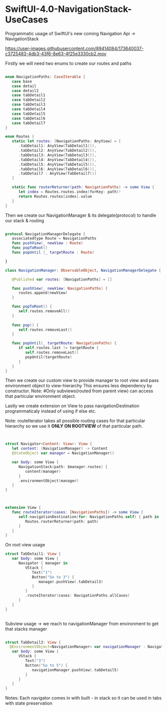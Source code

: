 # SwiftUI-4.0-NavigationStack-UseCases

Programmatic usage of SwiftUI's new coming Navigation Api -> NavigationStack


https://user-images.githubusercontent.com/89414084/173640037-c3725483-4db3-43f6-8e63-4f25e3330cb2.mov




Firstly we will need two enums to create our routes and paths<br>

````swift

enum NavigationPaths: CaseIterable {
   case base
   case detail
   case detail2
   case tabDetail1
   case tabDetail2
   case tabDetail3
   case tabDetail4
   case tabDetail5
   case tabDetail6
   case tabDetail7
}

enum Routes {
   static let routes: [NavigationPaths: AnyView] = [
      .tabDetail1: AnyView(TabDetail1()),
      .tabDetail2: AnyView(TabDetail2()),
      .tabDetail3: AnyView(TabDetail3()),
      .tabDetail4: AnyView(TabDetail4()),
      .tabDetail5: AnyView(TabDetail5()),
      .tabDetail6: AnyView(TabDetail6()),
      .tabDetail7 : AnyView(TabDetail7())
   ]

   static func routerReturner(path: NavigationPaths) -> some View {
      let index = Routes.routes.index(forKey: path)!
      return Routes.routes[index].value
   }
}
````

Then we create our NavigationManager & its delegate(protocol) to handle our stack & routing 

````swift

protocol NavigationManagerDelegate {
   associatedtype Route = NavigationPaths
   func pushView(_ newView : Route)
   func popToRoot()
   func popUntil (_ targetRoute : Route)

}

class NavigationManager: ObservableObject, NavigationManagerDelegate {

   @Published var routes: [NavigationPaths] = []

   func pushView(_ newView: NavigationPaths) {
      routes.append(newView)
   }

   func popToRoot() {
      self.routes.removeAll()
   }
   
   func pop() {
      self.routes.removeLast()
   }

   func popUntil(_ targetRoute: NavigationPaths) {
      if self.routes.last != targetRoute {
         self.routes.removeLast()
         popUntil(targetRoute)
      }
   }
}

````
Then we create our custom view to provide manager to root view and pass environment object to view-hierarchy
This ensures less dependency by constructor. Note: #Only subviews(routed from parent view) can access that particular environment object.

Lastly we create extension on View to pass navigationDestination programmaticaly instead of using if else etc.

Note: routeIterator takes all possible routing cases for that particular hierarchy so we use it <strong>ONLY ON ROOTVIEW </strong> of that particular path.



````swift


struct Navigator<Content: View>: View {
   let content: (NavigationManager) -> Content
   @StateObject var manager = NavigationManager()

   var body: some View {
      NavigationStack(path: $manager.routes) {
         content(manager)
      }
      .environmentObject(manager)
   }
}



extension View {
   func routeIterator(cases: [NavigationPaths]) -> some View {
      self.navigationDestination(for: NavigationPaths.self) { path in
         Routes.routerReturner(path: path)
      }
   }
}
````

On root view usage

````swift
struct TabDetail1: View {
   var body: some View {
      Navigator { manager in
         VStack {
            Text("1")
            Button("Go to 3") {
               manager.pushView(.tabDetail3)
            }
         }
         .routeIterator(cases: NavigationPaths.allCases)
      }
   }
}
      
 ````
 
 Subview usage -> we reach to navigationManager from environment to get that stacks manager
 
 ````swift
 
 struct TabDetail3: View {
   @EnvironmentObject<NavigationManager> var navigationManager : NavigationManager
    var body: some View {
       VStack {
          Text("3")
          Button("Go to 5") {
             navigationManager.pushView(.tabDetail5)
          }
       }
    }
}

````

Notes: Each navigator comes in with built - in stack so it can be used in tabs with state preservation
 
 
 
      







